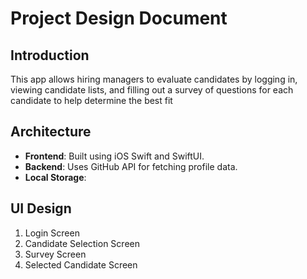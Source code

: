 
# Project Design Document

## Introduction
This app allows hiring managers to evaluate candidates by logging in, viewing candidate lists, and filling out a survey of questions for each candidate to help determine the best fit

## Architecture
- **Frontend**: Built using iOS Swift and SwiftUI.
- **Backend**: Uses GitHub API for fetching profile data.
- **Local Storage**: 

## UI Design
1. Login Screen
2. Candidate Selection Screen
3. Survey Screen
4. Selected Candidate Screen

